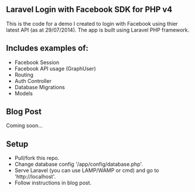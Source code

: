 ## Laravel Login with Facebook SDK for PHP v4

This is the code for a demo I created to login with Facebook using thier latest API (as at 29/07/2014). The app is built using Laravel PHP framework.


## Includes examples of:

* Facebook Session
* Facebook API usage (GraphUser)
* Routing
* Auth Controller
* Database Migrations
* Models


## Blog Post

Coming soon...

## Setup

* Pull/fork this repo.
* Change database config '/app/config/database.php'.
* Serve Laravel (you can use LAMP/WAMP or cmd) and go to 'http://localhost'.
* Follow instructions in blog post.